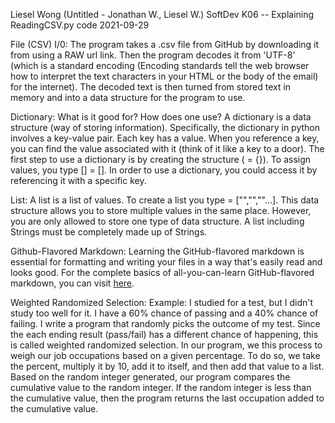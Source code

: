 Liesel Wong (Untitled - Jonathan W., Liesel W.)
SoftDev
K06 -- Explaining ReadingCSV.py code
2021-09-29

File (CSV) I/0: 
  The program takes a .csv file from GitHub by downloading it from using a RAW url link. Then the program decodes it from 'UTF-8' 
  (which is a standard encoding (Encoding standards tell the web browser  how to interpret the text characters in your HTML or the body of the email) for the 
  internet). The decoded text is then turned from stored text in memory and into a data structure for the program to use.
  
Dictionary: What is it good for? How does one use?
  A dictionary is a data structure (way of storing information). Specifically, the dictionary in python involves a key-value pair. Each key has a value. 
  When you reference a key, you can find the value associated with it (think of it like a key to a door). The first step to use a dictionary is by creating the 
  structure (<dictonaryName> = {}). To assign values, you type <dictionaryName>[<assignedKey>] = [<someValue>]. In order to use a dictionary, you could access
  it by referencing it with a specific key.
  
List:
  A list is a list of values. To create a list you type <list> = ["<value>","<value>","<value>"...]. This data structure allows you to store multiple values in
  the same place. However, you are only allowed to store one type of data structure. A list including Strings must be completely made up of Strings. 

Github-Flavored Markdown: 
  Learning the GitHub-flavored markdown is essential for formatting and writing your files in a way that's easily read and looks good. For the complete
  basics of all-you-can-learn GitHub-flavored markdown, you can visit [here](https://gist.github.com/cuonggt/9b7d08a597b167299f0d). 
  
Weighted Randomized Selection:
  Example: I studied for a test, but I didn't study too well for it. I have a 60% chance of passing and a 40% chance of failing. I write a program that randomly 
  picks the outcome of my test. Since the each ending result (pass/fail) has a different chance of happening, this is called weighted randomized selection. 
  In our program, we this process to weigh our job occupations based on a given percentage. To do so, we take the percent, multiply it by 10, 
  add it to itself, and then add that value to a list. Based on the random integer generated, our program compares the cumulative value to the random integer.
  If the random integer is less than the cumulative value, then the program returns the last occupation added to the cumulative value.
